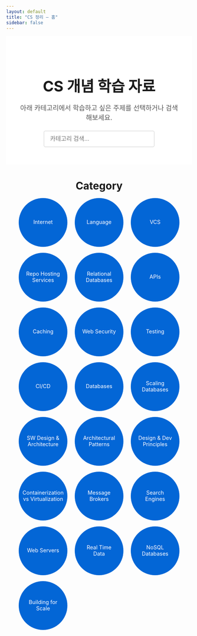 ```yaml
---
layout: default
title: "CS 정리 – 홈"
sidebar: false
---
```


<!-- Hero & Category Styles -->
<style>
  /* Hero */
  .hero {
    padding: 3rem 2rem;
    background: #fff;
    text-align: center;
  }
  .hero h1 {
    font-size: 2.5rem;
    margin-bottom: 1rem;
  }
  .hero p {
    font-size: 1.125rem;
    color: #555;
    margin-bottom: 1.5rem;
  }
  .search-input {
    padding: 0.75rem 1rem;
    width: 300px;
    max-width: 100%;
    border: 1px solid #ccc;
    border-radius: 4px;
    font-size: 1rem;
  }

  /* Category Section */
  .category-section {
    max-width: 1000px;
    margin: 2rem auto;
    padding: 0 2rem;
  }
  .category-section h2 {
    font-size: 1.75rem;
    margin-bottom: 1rem;
    text-align: center;
  }
  .category-grid {
    display: grid;
    grid-template-columns: repeat(auto-fill, minmax(120px, 1fr));
    gap: 1rem;
    justify-items: center;
  }
  .category-card {
    width: 100px;
    height: 100px;
    border-radius: 50%;
    background: #0366d6;
    display: flex;
    align-items: center;
    justify-content: center;
    text-decoration: none;
    color: #fff;
    font-size: 0.9rem;
    text-align: center;
    padding: 1rem;
    transition: background 0.2s;
    line-height: 1.15;     /* 줄바꿈 시 균형 */
    word-break: keep-all;  /* 단어 중간 분리 방지 */
  }
  .category-card:hover {
    background: #0255a5;
  }

  /* Responsive */
  @media (max-width: 600px) {
    .hero { padding: 2rem 1rem; }
    .search-input { width: 100%; }
    .category-grid { grid-template-columns: repeat(auto-fill, minmax(80px, 1fr)); }
    .category-card { width: 80px; height: 80px; font-size: 0.8rem; }
  }
</style>

<!-- Hero Section -->
<section class="hero">
  <h1>CS 개념 학습 자료</h1>
  <p>아래 카테고리에서 학습하고 싶은 주제를 선택하거나 검색해보세요.</p>
  <input type="text" id="category-search" class="search-input" placeholder="카테고리 검색..." />
</section>

<!-- Category Cards -->
<section class="category-section">
  <h2>Category</h2>
  <div class="category-grid" id="category-grid">
    <a href="/cs_study/category/internet/index.html" class="category-card">Internet</a>
    <a href="/cs_study/category/language/index.html" class="category-card">Language</a>
    <a href="/cs_study/category/vcs/index.html" class="category-card">VCS</a>
    <a href="/cs_study/category/repo_hosting_services/index.html" class="category-card">Repo Hosting Services</a>
    <a href="/cs_study/category/relational_database/index.html" class="category-card">Relational Databases</a>
    <a href="/cs_study/category/apis/index.html" class="category-card">APIs</a>
    <a href="/cs_study/category/caching/index.html" class="category-card">Caching</a>
    <a href="/cs_study/category/web_security/index.html" class="category-card">Web Security</a>
    <a href="/cs_study/category/testing/index.html" class="category-card">Testing</a>
    <a href="/cs_study/category/ci_cd/index.html" class="category-card">CI/CD</a>
    <a href="/cs_study/category/databases/index.html" class="category-card">Databases</a>
    <a href="/cs_study/category/scaling_databases/index.html" class="category-card">Scaling Databases</a>
    <a href="/cs_study/category/sw_design_and_architecture/index.html" class="category-card">SW Design & Architecture</a>
    <a href="/cs_study/category/architectural_patterns/index.html" class="category-card">Architectural Patterns</a>
    <a href="/cs_study/category/design_and_deploymen_principle/index.html" class="category-card">Design & Dev Principles</a>
    <a href="/cs_study/category/containerization_and_virtualization/index.html" class="category-card">Containerization vs Virtualization</a>
    <a href="/cs_study/category/message_brokers/index.html" class="category-card">Message Brokers</a>
    <a href="/cs_study/category/search_engines/index.html" class="category-card">Search Engines</a>
    <a href="/cs_study/category/web_servers/index.html" class="category-card">Web Servers</a>
    <a href="/cs_study/category/real_time_data/index.html" class="category-card">Real Time Data</a>
    <a href="/cs_study/category/nosql_databases/index.html" class="category-card">NoSQL Databases</a>
    <a href="/cs_study/category/building_for_scale/index.html" class="category-card">Building for Scale</a>
  </div>
</section>

<!-- Search Script -->
<script>
  document.getElementById('category-search').addEventListener('input', function(e) {
    const filter = e.target.value.toLowerCase();
    document.querySelectorAll('#category-grid .category-card').forEach(card => {
      const text = card.textContent.toLowerCase();
      card.style.display = text.includes(filter) ? 'flex' : 'none';
    });
  });
</script>
